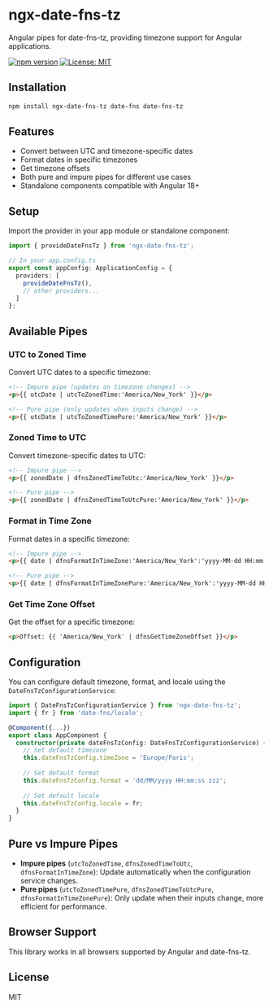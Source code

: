 # ngx-date-fns-tz

Angular pipes for date-fns-tz, providing timezone support for Angular applications.

[![npm version](https://badge.fury.io/js/ngx-date-fns-tz.svg)](https://badge.fury.io/js/ngx-date-fns-tz)
[![License: MIT](https://img.shields.io/badge/License-MIT-yellow.svg)](https://opensource.org/licenses/MIT)

## Installation

```bash
npm install ngx-date-fns-tz date-fns date-fns-tz
```

## Features

- Convert between UTC and timezone-specific dates
- Format dates in specific timezones
- Get timezone offsets
- Both pure and impure pipes for different use cases
- Standalone components compatible with Angular 18+

## Setup

Import the provider in your app module or standalone component:

```typescript
import { provideDateFnsTz } from 'ngx-date-fns-tz';

// In your app.config.ts
export const appConfig: ApplicationConfig = {
  providers: [
    provideDateFnsTz(),
    // other providers...
  ]
};
```

## Available Pipes

### UTC to Zoned Time

Convert UTC dates to a specific timezone:

```html
<!-- Impure pipe (updates on timezone changes) -->
<p>{{ utcDate | utcToZonedTime:'America/New_York' }}</p>

<!-- Pure pipe (only updates when inputs change) -->
<p>{{ utcDate | utcToZonedTimePure:'America/New_York' }}</p>
```

### Zoned Time to UTC

Convert timezone-specific dates to UTC:

```html
<!-- Impure pipe -->
<p>{{ zonedDate | dfnsZonedTimeToUtc:'America/New_York' }}</p>

<!-- Pure pipe -->
<p>{{ zonedDate | dfnsZonedTimeToUtcPure:'America/New_York' }}</p>
```

### Format in Time Zone

Format dates in a specific timezone:

```html
<!-- Impure pipe -->
<p>{{ date | dfnsFormatInTimeZone:'America/New_York':'yyyy-MM-dd HH:mm:ss zzz' }}</p>

<!-- Pure pipe -->
<p>{{ date | dfnsFormatInTimeZonePure:'America/New_York':'yyyy-MM-dd HH:mm:ss zzz' }}</p>
```

### Get Time Zone Offset

Get the offset for a specific timezone:

```html
<p>Offset: {{ 'America/New_York' | dfnsGetTimeZoneOffset }}</p>
```

## Configuration

You can configure default timezone, format, and locale using the `DateFnsTzConfigurationService`:

```typescript
import { DateFnsTzConfigurationService } from 'ngx-date-fns-tz';
import { fr } from 'date-fns/locale';

@Component({...})
export class AppComponent {
  constructor(private dateFnsTzConfig: DateFnsTzConfigurationService) {
    // Set default timezone
    this.dateFnsTzConfig.timeZone = 'Europe/Paris';
    
    // Set default format
    this.dateFnsTzConfig.format = 'dd/MM/yyyy HH:mm:ss zzz';
    
    // Set default locale
    this.dateFnsTzConfig.locale = fr;
  }
}
```

## Pure vs Impure Pipes

- **Impure pipes** (`utcToZonedTime`, `dfnsZonedTimeToUtc`, `dfnsFormatInTimeZone`): Update automatically when the configuration service changes.
- **Pure pipes** (`utcToZonedTimePure`, `dfnsZonedTimeToUtcPure`, `dfnsFormatInTimeZonePure`): Only update when their inputs change, more efficient for performance.

## Browser Support

This library works in all browsers supported by Angular and date-fns-tz.

## License

MIT
